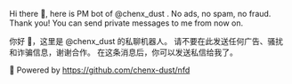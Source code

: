 Hi there 👋, here is PM bot of @chenx_dust .
No ads, no spam, no fraud. Thank you!
You can send private messages to me from now on.

你好 👋，这里是 @chenx_dust 的私聊机器人。
请不要在此发送任何广告、骚扰和诈骗信息，谢谢合作。
在这条消息后，你可以发送私信给我了。

🚀 Powered by https://github.com/chenx-dust/nfd
